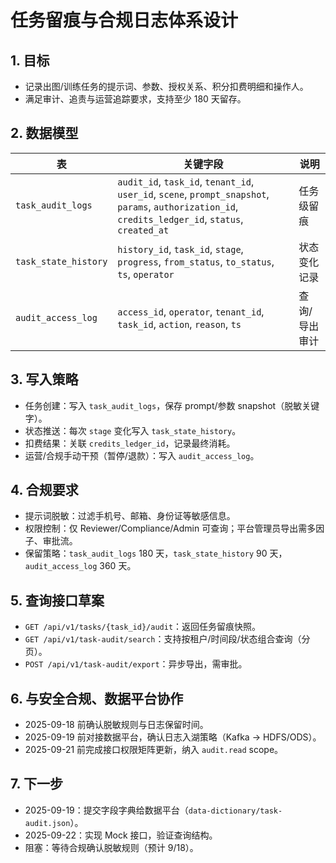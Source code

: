 ﻿# 任务留痕与合规日志体系设计

## 1. 目标
- 记录出图/训练任务的提示词、参数、授权关系、积分扣费明细和操作人。
- 满足审计、追责与运营追踪要求，支持至少 180 天留存。

## 2. 数据模型
| 表 | 关键字段 | 说明 |
| --- | --- | --- |
| `task_audit_logs` | `audit_id`, `task_id`, `tenant_id`, `user_id`, `scene`, `prompt_snapshot`, `params`, `authorization_id`, `credits_ledger_id`, `status`, `created_at` | 任务级留痕 |
| `task_state_history` | `history_id`, `task_id`, `stage`, `progress`, `from_status`, `to_status`, `ts`, `operator` | 状态变化记录 |
| `audit_access_log` | `access_id`, `operator`, `tenant_id`, `task_id`, `action`, `reason`, `ts` | 查询/导出审计 |

## 3. 写入策略
- 任务创建：写入 `task_audit_logs`，保存 prompt/参数 snapshot（脱敏关键字）。
- 状态推送：每次 `stage` 变化写入 `task_state_history`。
- 扣费结果：关联 `credits_ledger_id`，记录最终消耗。
- 运营/合规手动干预（暂停/退款）：写入 `audit_access_log`。

## 4. 合规要求
- 提示词脱敏：过滤手机号、邮箱、身份证等敏感信息。
- 权限控制：仅 Reviewer/Compliance/Admin 可查询；平台管理员导出需多因子、审批流。
- 保留策略：`task_audit_logs` 180 天，`task_state_history` 90 天，`audit_access_log` 360 天。

## 5. 查询接口草案
- `GET /api/v1/tasks/{task_id}/audit`：返回任务留痕快照。
- `GET /api/v1/task-audit/search`：支持按租户/时间段/状态组合查询（分页）。
- `POST /api/v1/task-audit/export`：异步导出，需审批。

## 6. 与安全合规、数据平台协作
- 2025-09-18 前确认脱敏规则与日志保留时间。
- 2025-09-19 前对接数据平台，确认日志入湖策略（Kafka -> HDFS/ODS）。
- 2025-09-21 前完成接口权限矩阵更新，纳入 `audit.read` scope。

## 7. 下一步
- 2025-09-19：提交字段字典给数据平台（`data-dictionary/task-audit.json`）。
- 2025-09-22：实现 Mock 接口，验证查询结构。
- 阻塞：等待合规确认脱敏规则（预计 9/18）。
